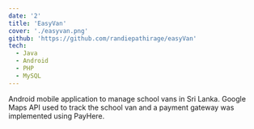 ```yaml
---
date: '2'
title: 'EasyVan'
cover: './easyvan.png'
github: 'https://github.com/randiepathirage/easyVan'
tech:
  - Java
  - Android
  - PHP
  - MySQL
---
```

Android mobile application to manage school vans in Sri Lanka. Google Maps API used to track the school van and a payment gateway was implemented using PayHere.
